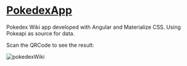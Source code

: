 # <a href="https://pokedexrickes.web.app/">PokedexApp</a>

 Pokedex Wiki app developed with Angular and Materialize CSS. Using Pokeapi as source for data.
 
 Scan the QRCode to see the result:
 


![pokedexWiki](https://user-images.githubusercontent.com/103668139/197875814-ca3a2aed-bb63-4ea2-86a0-930fd2a9daf9.png)

